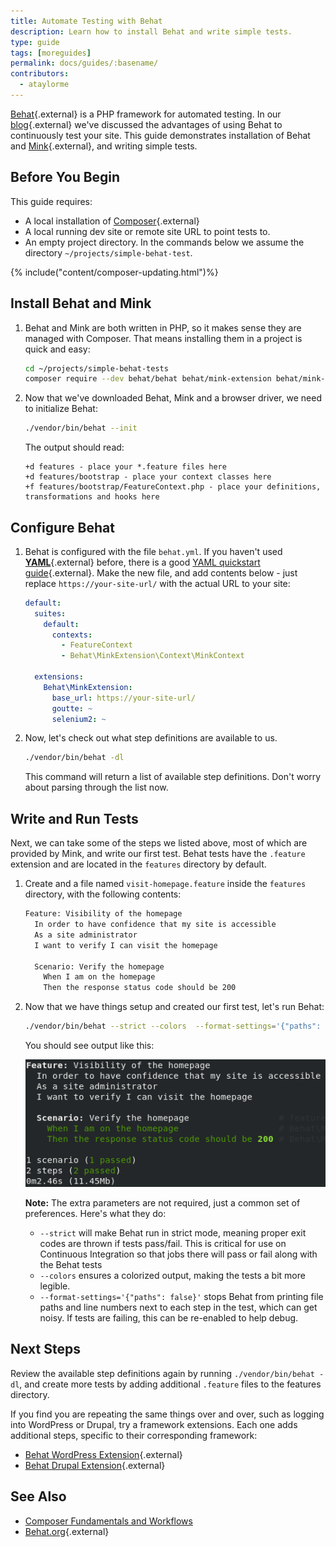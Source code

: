 ```yaml
---
title: Automate Testing with Behat
description: Learn how to install Behat and write simple tests.
type: guide
tags: [moreguides]
permalink: docs/guides/:basename/
contributors:
  - ataylorme
---
```


[Behat](https://behat.org){.external} is a PHP framework for automated testing. In our [blog](https://pantheon.io/blog/behat-web-developers){.external} we've discussed the advantages of using Behat to continuously test your site. This guide demonstrates installation of Behat and [Mink](http://mink.behat.org/en/latest/){.external}, and writing simple tests.

## Before You Begin

This guide requires:

 - A local installation of [Composer](https://getcomposer.org/){.external}
 - A local running dev site or remote site URL to point tests to.
 - An empty project directory. In the commands below we assume the directory `~/projects/simple-behat-test`.

{% include("content/composer-updating.html")%}

## Install Behat and Mink

1. Behat and Mink are both written in PHP, so it makes sense they are managed with Composer. That means installing them in a project is quick and easy:

   ```bash
   cd ~/projects/simple-behat-tests
   composer require --dev behat/behat behat/mink-extension behat/mink-goutte-driver behat/mink-selenium2-driver
   ```

1. Now that we've downloaded Behat, Mink and a browser driver, we need to initialize Behat:

   ```bash
   ./vendor/bin/behat --init
   ```

   The output should read:
   ```nohighlight
   +d features - place your *.feature files here
   +d features/bootstrap - place your context classes here
   +f features/bootstrap/FeatureContext.php - place your definitions, transformations and hooks here
   ```


## Configure Behat

1. Behat is configured with the file `behat.yml`. If you haven't used [**YAML**](https://yaml.org/){.external} before, there is a good [YAML quickstart guide](https://yaml.org/start.html){.external}. Make the new file, and add contents below - just replace `https://your-site-url/` with the actual URL to your site:

   ```yml
   default:
     suites:
       default:
         contexts:
           - FeatureContext
           - Behat\MinkExtension\Context\MinkContext
   
     extensions:
       Behat\MinkExtension:
         base_url: https://your-site-url/
         goutte: ~
         selenium2: ~
   ```

1. Now, let's check out what step definitions are available to us. 

   ```bash
   ./vendor/bin/behat -dl
   ```

   This command will return a list of available step definitions. Don't worry about parsing through the list now.

## Write and Run Tests

Next, we can take some of the steps we listed above, most of which are provided by Mink, and write our first test. Behat tests have the `.feature` extension and are located in the `features` directory by default.

1. Create and a file named `visit-homepage.feature` inside the `features` directory, with the following contents:

   ```bash
   Feature: Visibility of the homepage
     In order to have confidence that my site is accessible
     As a site administrator
     I want to verify I can visit the homepage
   
     Scenario: Verify the homepage
       When I am on the homepage
       Then the response status code should be 200
   ```

1. Now that we have things setup and created our first test, let's run Behat:

   ```bash
   ./vendor/bin/behat --strict --colors  --format-settings='{"paths": false}'. 
   ```

   You should see output like this:

   ![Behat test results](/source/docs/assets/images/guides/behat-output.png)

   **Note:** The extra parameters are not required, just a common set of preferences. Here's what they do:

    - `--strict` will make Behat run in strict mode, meaning proper exit codes are thrown if tests pass/fail. This is critical for use on Continuous Integration so that jobs there will pass or fail along with the Behat tests
    - `--colors` ensures a colorized output, making the tests a bit more legible.
    - `--format-settings='{"paths": false}'` stops Behat from printing file paths and line numbers next to each step in the test, which can get noisy.  If tests are failing, this can be re-enabled to help debug.


## Next Steps

Review the available step definitions again by running `./vendor/bin/behat -dl`, and create more tests by adding additional `.feature` files to the features directory.

If you find you are repeating the same things over and over, such as logging into WordPress or Drupal, try a framework extensions. Each one adds additional steps, specific to their corresponding framework:

 - [Behat WordPress Extension](https://wordhat.info/){.external}
 - [Behat Drupal Extension](https://www.drupal.org/project/drupalextension){.external}

## See Also

 - [Composer Fundamentals and Workflows](/docs/composer/)  
 - [Behat.org](http://behat.org){.external}
